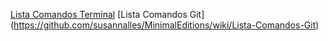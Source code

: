 [Lista Comandos Terminal](https://github.com/susannalles/MinimalEditions/wiki/Lista-Comandos-Terminal)
[Lista Comandos Git] (https://github.com/susannalles/MinimalEditions/wiki/Lista-Comandos-Git)
